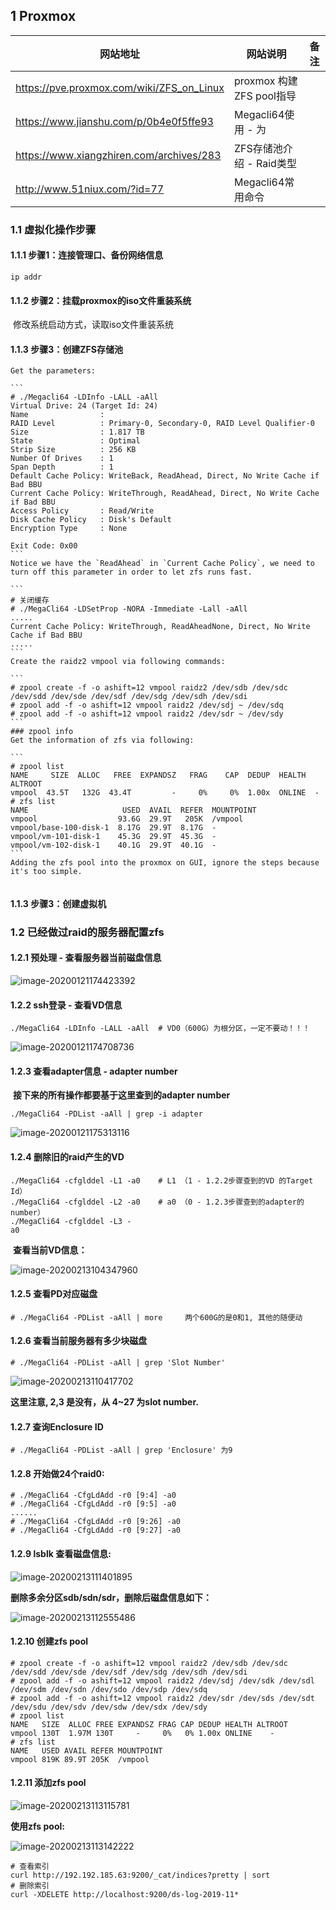 ## 1 Proxmox

| 网站地址                                  | 网站说明                 | 备注 |
| ----------------------------------------- | ------------------------ | ---- |
| https://pve.proxmox.com/wiki/ZFS_on_Linux | proxmox 构建ZFS pool指导 |      |
| https://www.jianshu.com/p/0b4e0f5ffe93    | Megacli64使用 - 为       |      |
| https://www.xiangzhiren.com/archives/283  | ZFS存储池介绍 - Raid类型 |      |
| http://www.51niux.com/?id=77              | Megacli64常用命令        |      |



### 1.1 虚拟化操作步骤

#### 1.1.1 步骤1：连接管理口、备份网络信息

```
ip addr
```



#### 1.1.2 步骤2：挂载proxmox的iso文件重装系统

​		修改系统启动方式，读取iso文件重装系统

#### 1.1.3 步骤3：创建ZFS存储池

~~~shell
Get the parameters:    

```
# ./Megacli64 -LDInfo -LALL -aAll
Virtual Drive: 24 (Target Id: 24)
Name                :
RAID Level          : Primary-0, Secondary-0, RAID Level Qualifier-0
Size                : 1.817 TB
State               : Optimal
Strip Size          : 256 KB
Number Of Drives    : 1
Span Depth          : 1
Default Cache Policy: WriteBack, ReadAhead, Direct, No Write Cache if Bad BBU
Current Cache Policy: WriteThrough, ReadAhead, Direct, No Write Cache if Bad BBU
Access Policy       : Read/Write
Disk Cache Policy   : Disk's Default
Encryption Type     : None

Exit Code: 0x00
``` 
Notice we have the `ReadAhead` in `Current Cache Policy`, we need to turn off this parameter in order to let zfs runs fast.     

```
# 关闭缓存
# ./MegaCli64 -LDSetProp -NORA -Immediate -Lall -aAll
.....
Current Cache Policy: WriteThrough, ReadAheadNone, Direct, No Write Cache if Bad BBU
.....
```
Create the raidz2 vmpool via following commands:     

```
# zpool create -f -o ashift=12 vmpool raidz2 /dev/sdb /dev/sdc /dev/sdd /dev/sde /dev/sdf /dev/sdg /dev/sdh /dev/sdi
# zpool add -f -o ashift=12 vmpool raidz2 /dev/sdj ~ /dev/sdq
# zpool add -f -o ashift=12 vmpool raidz2 /dev/sdr ~ /dev/sdy
```
### zpool info
Get the information of zfs via following:     

```
# zpool list
NAME     SIZE  ALLOC   FREE  EXPANDSZ   FRAG    CAP  DEDUP  HEALTH  ALTROOT
vmpool  43.5T   132G  43.4T         -     0%     0%  1.00x  ONLINE  -
# zfs list
NAME                     USED  AVAIL  REFER  MOUNTPOINT
vmpool                  93.6G  29.9T   205K  /vmpool
vmpool/base-100-disk-1  8.17G  29.9T  8.17G  -
vmpool/vm-101-disk-1    45.3G  29.9T  45.3G  -
vmpool/vm-102-disk-1    40.1G  29.9T  40.1G  -
```
Adding the zfs pool into the proxmox on GUI, ignore the steps because it's too simple. 


~~~

#### 1.1.3 步骤3：创建虚拟机

### 1.2 已经做过raid的服务器配置zfs

#### 1.2.1 预处理 - 查看服务器当前磁盘信息

![image-20200121174423392](C:\Users\dengy\AppData\Roaming\Typora\typora-user-images\image-20200121174423392.png)

#### 1.2.2 ssh登录 - 查看VD信息

```shell
./MegaCli64 -LDInfo -LALL -aAll  # VD0（600G）为根分区，一定不要动！！！
```

![image-20200121174708736](C:\Users\dengy\AppData\Roaming\Typora\typora-user-images\image-20200121174708736.png)

#### 1.2.3 查看adapter信息 - adapter number

​		**接下来的所有操作都要基于这里查到的adapter  number**

```shell
./MegaCli64 -PDList -aAll | grep -i adapter
```

![image-20200121175313116](C:\Users\dengy\AppData\Roaming\Typora\typora-user-images\image-20200121175313116.png)

####   1.2.4 删除旧的raid产生的VD

```shell
./MegaCli64 -cfglddel -L1 -a0    # L1 （1 - 1.2.2步骤查到的VD 的Target Id）
./MegaCli64 -cfglddel -L2 -a0    # a0 （0 - 1.2.3步骤查到的adapter的number）
./MegaCli64 -cfglddel -L3 -
a0
```

​	**查看当前VD信息：**

![image-20200213104347960](C:\Users\dengy\AppData\Roaming\Typora\typora-user-images\image-20200213104347960.png)

#### 1.2.5 查看PD对应磁盘

```shell
# ./MegaCli64 -PDList -aAll | more     两个600G的是0和1, 其他的随便动
```

#### 1.2.6 查看当前服务器有多少块磁盘

```shell
# ./MegaCli64 -PDList -aAll | grep 'Slot Number'
```

![image-20200213110417702](C:\Users\dengy\AppData\Roaming\Typora\typora-user-images\image-20200213110417702.png)

**这⾥注意, 2,3 是没有，从 4~27 为slot number.** 

#### 1.2.7 查询Enclosure ID

```shell
# ./MegaCli64 -PDList -aAll | grep 'Enclosure' 为9
```

#### 1.2.8 开始做24个raid0: 

```shell
# ./MegaCli64 -CfgLdAdd -r0 [9:4] -a0 
# ./MegaCli64 -CfgLdAdd -r0 [9:5] -a0 
...... 
# ./MegaCli64 -CfgLdAdd -r0 [9:26] -a0 
# ./MegaCli64 -CfgLdAdd -r0 [9:27] -a0
```

#### 1.2.9 lsblk 查看磁盘信息:

![image-20200213111401895](C:\Users\dengy\AppData\Roaming\Typora\typora-user-images\image-20200213111401895.png)



**删除多余分区sdb/sdn/sdr，删除后磁盘信息如下：**

![image-20200213112555486](C:\Users\dengy\AppData\Roaming\Typora\typora-user-images\image-20200213112555486.png)

#### 1.2.10 创建zfs pool

```shell
# zpool create -f -o ashift=12 vmpool raidz2 /dev/sdb /dev/sdc /dev/sdd /dev/sde /dev/sdf /dev/sdg /dev/sdh /dev/sdi 
# zpool add -f -o ashift=12 vmpool raidz2 /dev/sdj /dev/sdk /dev/sdl /dev/sdm /dev/sdn /dev/sdo /dev/sdp /dev/sdq 
# zpool add -f -o ashift=12 vmpool raidz2 /dev/sdr /dev/sds /dev/sdt /dev/sdu /dev/sdv /dev/sdw /dev/sdx /dev/sdy 
# zpool list 
NAME   SIZE  ALLOC FREE EXPANDSZ FRAG CAP DEDUP HEALTH ALTROOT 
vmpool 130T  1.97M 130T 	- 	  0%   0% 1.00x ONLINE    - 
# zfs list 
NAME   USED AVAIL REFER MOUNTPOINT 
vmpool 819K 89.9T 205K  /vmpool
```

#### 1.2.11 添加zfs pool

![image-20200213113115781](C:\Users\dengy\AppData\Roaming\Typora\typora-user-images\image-20200213113115781.png)

**使用zfs pool:**

![image-20200213113142222](C:\Users\dengy\AppData\Roaming\Typora\typora-user-images\image-20200213113142222.png)



```shell
# 查看索引
curl http://192.192.185.63:9200/_cat/indices?pretty | sort
# 删除索引
curl -XDELETE http://localhost:9200/ds-log-2019-11*

```

